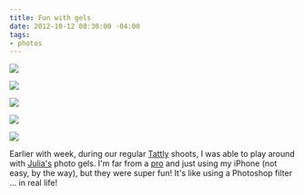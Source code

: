 ```yaml
---
title: Fun with gels
date: 2012-10-12 08:30:00 -04:00
tags:
- photos
---
```


![](https://dl.dropbox.com/u/28312/Yoko.is%20Assets/Images/2012-1020-fun-with-gels-1.jpg)

![](https://dl.dropbox.com/u/28312/Yoko.is%20Assets/Images/2012-1020-fun-with-gels-3.jpg)

![](https://dl.dropbox.com/u/28312/Yoko.is%20Assets/Images/2012-1020-fun-with-gels-2.jpg)

![](https://dl.dropbox.com/u/28312/Yoko.is%20Assets/Images/2012-1020-fun-with-gels-4.jpg)

![](https://dl.dropbox.com/u/28312/Yoko.is%20Assets/Images/2012-1020-fun-with-gels-5.jpg)

Earlier with week, during our regular [Tattly](http://tattly.com) shoots, I was able to play around with [Julia's](http://juliarobbs.com) photo gels. I'm far from a [pro](http://everypixel.tumblr.com) and just using my iPhone (not easy, by the way), but they were super fun! It's like using a Photoshop filter … in real life!
